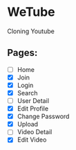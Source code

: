 # WeTube
Cloning Youtube

## Pages:

- [ ] Home
- [x] Join
- [x] Login
- [x] Search
- [ ] User Detail
- [x] Edit Profile
- [x] Change Password
- [x] Upload
- [ ] Video Detail
- [x] Edit Video